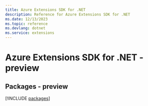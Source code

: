 ```yaml
---
title: Azure Extensions SDK for .NET
description: Reference for Azure Extensions SDK for .NET
ms.date: 12/13/2023
ms.topic: reference
ms.devlang: dotnet
ms.service: extensions
---
```

# Azure Extensions SDK for .NET - preview
## Packages - preview
[!INCLUDE [packages](extensions-index.md)]